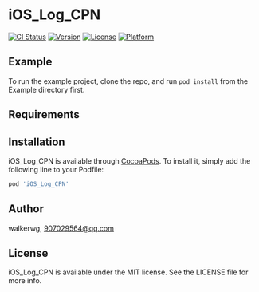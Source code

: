 # iOS_Log_CPN

[![CI Status](https://img.shields.io/travis/walkerwg/iOS_Log_CPN.svg?style=flat)](https://travis-ci.org/walkerwg/iOS_Log_CPN)
[![Version](https://img.shields.io/cocoapods/v/iOS_Log_CPN.svg?style=flat)](https://cocoapods.org/pods/iOS_Log_CPN)
[![License](https://img.shields.io/cocoapods/l/iOS_Log_CPN.svg?style=flat)](https://cocoapods.org/pods/iOS_Log_CPN)
[![Platform](https://img.shields.io/cocoapods/p/iOS_Log_CPN.svg?style=flat)](https://cocoapods.org/pods/iOS_Log_CPN)

## Example

To run the example project, clone the repo, and run `pod install` from the Example directory first.

## Requirements

## Installation

iOS_Log_CPN is available through [CocoaPods](https://cocoapods.org). To install
it, simply add the following line to your Podfile:

```ruby
pod 'iOS_Log_CPN'
```

## Author

walkerwg, 907029564@qq.com

## License

iOS_Log_CPN is available under the MIT license. See the LICENSE file for more info.
